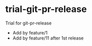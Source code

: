 # trial-git-pr-release

Trial for git-pr-release

* Add by feature/1
* Add by feature/11 after 1st release
